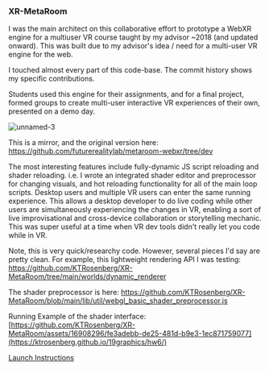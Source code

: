 ### XR-MetaRoom

I was the main architect on this collaborative effort to prototype a WebXR engine for a multiuser VR course taught by my advisor ~2018 (and updated onward). 
This was built due to my advisor's idea / need for a multi-user VR engine for the web.

I touched almost every part of this code-base. 
The commit history shows my specific contributions. 

Students used this engine for their assignments, and for a final project, formed groups to create multi-user interactive VR experiences of their own, presented on a demo day.

![unnamed-3](https://github.com/KTRosenberg/XR-MetaRoom/assets/16908296/3c11cb7d-b22b-4a8f-bad8-136493a2f718)


This is a mirror, and the original version here: https://github.com/futurerealitylab/metaroom-webxr/tree/dev

The most interesting features include fully-dynamic JS script reloading and shader reloading.
i.e. I wrote an integrated shader editor and preprocessor for changing visuals, and hot reloading functionality for all of the main loop scripts. Desktop users and multiple VR users can enter the same running experience.
This allows a desktop developer to do live coding while other users are simultaneously experiencing the changes in VR, enabling a sort of live improvisational and cross-device collaboration or storytelling mechanic.
This was super useful at a time when VR dev tools didn't really let you code while in VR.

Note, this is very quick/researchy code. However, several pieces I'd say are pretty clean.
For example, this lightweight rendering API I was testing:
https://github.com/KTRosenberg/XR-MetaRoom/tree/main/worlds/dynamic_renderer

The shader preprocessor is here:
https://github.com/KTRosenberg/XR-MetaRoom/blob/main/lib/util/webgl_basic_shader_preprocessor.js

Running Example of the shader interface:
[https://github.com/KTRosenberg/XR-MetaRoom/assets/16908296/fe3adebb-de25-481d-b9e3-1ec871759077](https://ktrosenberg.github.io/19graphics/hw6/)


[Launch Instructions](instructions.md)

